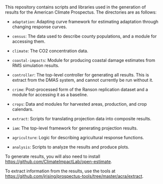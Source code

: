 This repository contains scripts and libraries used in the generation
of results for the American Climate Prospectus.  The directories are
as follows:

 - `adaptation`: Adapting curve framework for estimating adaptation
   through changing response curves.

 - `census`: The data used to describe county populations, and a
   module for accessing them.

 - `climate`: The CO2 concentration data.

 - `coastal-impacts`: Module for producing coastal damage estimates from RMS
   simulation results.

 - `controller`: The top-level controller for generating all results.
   This is extract from the DMAS system, and cannot currently be run
   without it.

 - `crime`: Post-processed form of the Ranson replication dataset and
   a module for accessing it as a baseline.

 - `crops`: Data and modules for harvested areas, production, and crop
   calendars.

 - `extract`: Scripts for translating projection data into composite
   results.

 - `iam`: The top-level framework for generating projection results.

 - `agriculture`: Logic for describing agricultural response functions.

 - `analysis`: Scripts to analyze the results and produce plots.

To generate results, you will also need to install
https://github.com/ClimateImpactLab/open-estimate.

To extract information from the results, use the tools at
https://github.com/jrising/prospectus-tools/tree/master/acra/extract.
